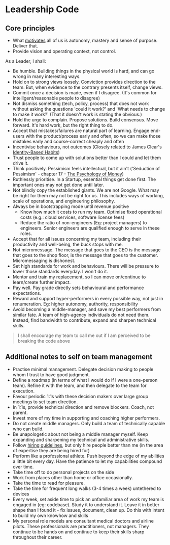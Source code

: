 # Leadership Code

## Core principles

- What [motivates](https://www.youtube.com/watch?v=u6XAPnuFjJc) all of us is autonomy, mastery and sense of purpose. Deliver that.
- Provide vision and operating context, not control.

As a Leader, I shall:

- Be humble. Building things in the physical world is hard, and can go wrong in many interesting ways.
- Hold on to strong views loosely. Conviction provides direction to the team. But, when evidence to the contrary presents itself, change views.
- Commit once a decision is made, even if I disagree. (It's common for intelligent/reasonable people to disagree)
- Not dismiss something (tech, policy, process) that does not work without asking the questions 'could it work?' and 'What needs to change to make it work?' (That it doesn't work is stating the obvious.)
- Hold the urge to complain. Propose solutions. Build consensus. Move forward. It's hard work, but the right thing to do.
- Accept that mistakes/failures are natural part of learning. Engage end-users with the product/process early and often, so we can make those mistakes early and course-correct cheaply and often
- Incentivise behaviours, not outcomes (Closely related to James Clear's [Identity-Based Habits](https://jamesclear.com/identity-based-habits))
- Trust people to come up with solutions better than I could and let them drive it.
- Think positively. Pessimism feels intellectual, but it ain't ('Seduction of Pessimism' - chapter 17 - [The Psychology of Money](https://www.amazon.co.uk/Psychology-Money-Timeless-lessons-happiness-ebook/dp/B084HJSJJ2))
- Ruthlessly prioritise. In a Startup, essential things get done first. The important ones may not get done until later.
- Not blindly copy the established giants. We are not Google. What may be right for them may not be right for us. This includes ways of working, scale of operations, and engineering philosophy.
- Always be in bootstrapping mode until revenue positive
  - Know how much it costs to run my team. Optimise fixed operational costs (e.g.: cloud services, software license fees)
  - Reduce the ratio of non-engineers (Eg: project managers) to engineers. Senior engineers are qualified enough to serve in these roles.
- Accept that for all issues concerning my team, including their productivity and well-being, the buck stops with me.
- Not micromessage. The message that goes to the CEO is the message that goes to the shop floor, is the message that goes to the customer. Micromessaging is dishonest.
- Set high standards for work and behaviours. There will be pressure to lower those standards everyday. I won't do it.
- Mentor and train my replacement, so I can move on/continue to learn/create further impact.
- Pay well. Pay grade directly sets behavioural and performance expectations.
- Reward and support hyper-performers in every possible way, not just in renumeration. Eg: higher autonomy, authority, responsibility
- Avoid becoming a middle-manager, and save my best performers from similar fate. A team of high-agency individuals do not need them. Instead, find bandwidth to contribute, expand and sharpen technical skills.

> I shall encourage my team to call me out if I am perceived to be breaking the code above

## Additional notes to self on team management

- Practise minimal management. Delegate decision making to people whom I trust to have good judgment.
- Define a roadmap (in terms of what I would do if I were a one-person team). Refine it with the team, and then delegate to the team for execution.
- Favour periodic 1:1s with these decision makers over large group meetings to set team direction.
- In 1:1s, provide technical direction and remove blockers. Coach, not parent.
- Invest more of my time in supporting and coaching higher performers.
- Do not create middle managers. Only build a team of technically capable who can build.
- Be unapologetic about not being a middle manager myself. Keep expanding and sharpening my technical and administrative skills.
- Follow [hiring guidelines](hiring.md), but only hire people better than me (in the area of expertise they are being hired for)
- Perform like a professional athlete. Push beyond the edge of my abilities a little bit every day. Have the patience to let my capabilities compound over time. 
- Take time off to do personal projects on the side
- Work from places other than home or office occasionally.
- Take the time to read for pleasure.
- Take the time for frequent long walks (3-4 times a week) untethered to devices
- Every week, set aside time to pick an unfamiliar area of work my team is engaged in (eg: codebase). Study it to understand it. Leave it in better shape than I found it - fix issues, document, clean up. Do this with intent to build my own knowhow and skills
- My personal role models are consultant medical doctors and airline pilots. These professionals are practitioners, not managers. They continue to be hands on and continue to keep their skills sharp throughout their career.